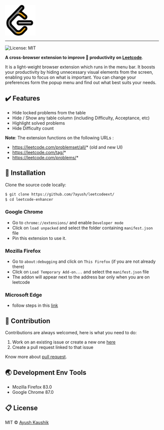 <img src="./icons/logo.png" alt="logo full" width="100">
<hr>

![License: MIT](https://img.shields.io/badge/License-MIT-green.svg)

**A cross-browser extension to improve :rocket: productivity on 
<a href="https://leetcode.com" target="_blank">Leetcode</a>**.

It is a light-weight browser extension which runs in the menu bar. It boosts your productivity by hiding unnecessary visual elements from the screen, enabling you to focus on what is important. You can change your preferences form the popup menu and find out what best suits your needs.

## :heavy_check_mark: Features
* Hide locked problems from the table
* Hide / Show any table column (including Difficulty, Acceptance, etc)
* Highlight solved problems
* Hide Difficulty count

**Note**: The extension functions on the following URLs :
* https://leetcode.com/problemset/all/* (old and new UI)
* https://leetcode.com/tag/*
* https://leetcode.com/problems/* 

## :star2: Installation

Clone the source code locally:

```sh
$ git clone https://github.com/7ayush/leetcodeext/
$ cd leetcode-enhancer
```
### Google Chrome
* Go to `chrome://extensions/` and enable `Developer mode`
* Click on `load unpacked` and select the folder containing `manifest.json` file
* Pin this extension to use it.

### Mozilla Firefox
* Go to `about:debugging` and click on `This Firefox` (if you are not already there)
* Click on `Load Temporary Add-on...` and select the `manifest.json` file
* The addon will appear next to the address bar only when you are on leetcode

### Microsoft Edge
* follow steps in this [link](https://www.windowscentral.com/how-install-non-store-extensions-microsoft-edge)

## :handshake: Contribution
Contributions are always welcomed, here is what you need to do:
1. Work on an existing issue or create a new one [here](https://github.com/7ayush/LeetcodeExt/issues)
2. Create a pull request linked to that issue

Know more about [pull request](https://docs.github.com/en/free-pro-team@latest/github/collaborating-with-issues-and-pull-requests/about-pull-requests).
## :earth_asia: Development Env Tools
* Mozilla Firefox 83.0
* Google Chrome 87.0


## :clipboard: License
MIT © <a href = "https://www.linkedin.com/in/ayush-kaushik-437835174/" target="_blank">Ayush Kaushik</a>

